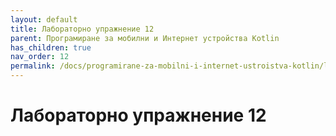 ```yaml
---
layout: default
title: Лабораторно упражнение 12
parent: Програмиране за мобилни и Интернет устройства Kotlin
has_children: true
nav_order: 12
permalink: /docs/programirane-za-mobilni-i-internet-ustroistva-kotlin/laboratorno-uprazhnenie-12
---
```


# Лабораторно упражнение 12

